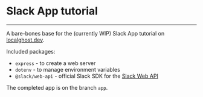 # Slack App tutorial 
---

A bare-bones base for the (currently WIP) Slack App tutorial on [localghost.dev](https://localghost.dev).

Included packages:
* `express` - to create a web server
* `dotenv` - to manage environment variables
* `@slack/web-api` - official Slack SDK for the [Slack Web API](https://api.slack.com/web)
  
The completed app is on the branch `app`. 
